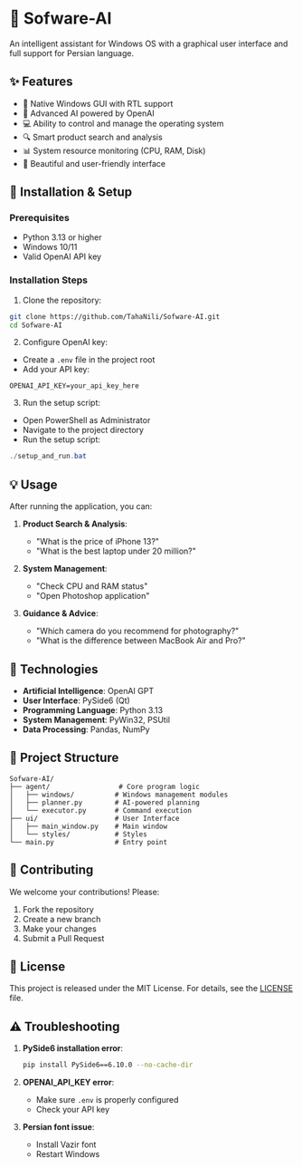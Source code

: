 # 🤖 Sofware-AI

An intelligent assistant for Windows OS with a graphical user interface and full support for Persian language.

## ✨ Features

- 🎯 Native Windows GUI with RTL support
- 🧠 Advanced AI powered by OpenAI
- 💻 Ability to control and manage the operating system
- 🔍 Smart product search and analysis
- 📊 System resource monitoring (CPU, RAM, Disk)
- 🎨 Beautiful and user-friendly interface

## 🚀 Installation & Setup

### Prerequisites

- Python 3.13 or higher
- Windows 10/11
- Valid OpenAI API key

### Installation Steps

1. Clone the repository:
```bash
git clone https://github.com/TahaNili/Sofware-AI.git
cd Sofware-AI
```

2. Configure OpenAI key:
- Create a `.env` file in the project root
- Add your API key:
```env
OPENAI_API_KEY=your_api_key_here
```

3. Run the setup script:
- Open PowerShell as Administrator
- Navigate to the project directory
- Run the setup script:
```powershell
./setup_and_run.bat
```

## 💡 Usage

After running the application, you can:

1. **Product Search & Analysis**:
   - "What is the price of iPhone 13?"
   - "What is the best laptop under 20 million?"

2. **System Management**:
   - "Check CPU and RAM status"
   - "Open Photoshop application"

3. **Guidance & Advice**:
   - "Which camera do you recommend for photography?"
   - "What is the difference between MacBook Air and Pro?"

## 🧰 Technologies

- **Artificial Intelligence**: OpenAI GPT
- **User Interface**: PySide6 (Qt)
- **Programming Language**: Python 3.13
- **System Management**: PyWin32, PSUtil
- **Data Processing**: Pandas, NumPy

## 📝 Project Structure

```
Sofware-AI/
├── agent/                 # Core program logic
│   ├── windows/          # Windows management modules
│   ├── planner.py        # AI-powered planning
│   └── executor.py       # Command execution
├── ui/                   # User Interface
│   ├── main_window.py    # Main window
│   └── styles/           # Styles
└── main.py               # Entry point
```

## 🤝 Contributing

We welcome your contributions! Please:

1. Fork the repository
2. Create a new branch
3. Make your changes
4. Submit a Pull Request

## 📄 License

This project is released under the MIT License. For details, see the [LICENSE](LICENSE) file.

## ⚠️ Troubleshooting

1. **PySide6 installation error**:
   ```bash
   pip install PySide6==6.10.0 --no-cache-dir
   ```

2. **OPENAI_API_KEY error**:
   - Make sure `.env` is properly configured
   - Check your API key

3. **Persian font issue**:
   - Install Vazir font
   - Restart Windows